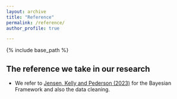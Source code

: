 ```yaml
---
layout: archive
title: "Reference"
permalink: /reference/
author_profile: true

---
```



{% include base_path %}
## The reference we take in our research

- We refer to [Jensen, Kelly and Pederson (2023)](https://github.com/bkelly-lab/ReplicationCrisis) for the Bayesian Framework and also the data cleaning.



